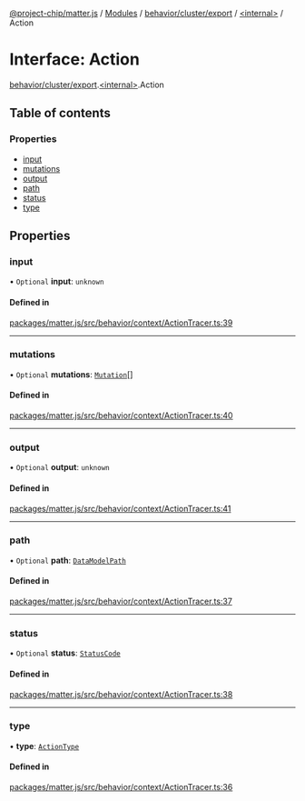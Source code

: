 [@project-chip/matter.js](../README.md) / [Modules](../modules.md) / [behavior/cluster/export](../modules/behavior_cluster_export.md) / [\<internal\>](../modules/behavior_cluster_export._internal_.md) / Action

# Interface: Action

[behavior/cluster/export](../modules/behavior_cluster_export.md).[\<internal\>](../modules/behavior_cluster_export._internal_.md).Action

## Table of contents

### Properties

- [input](behavior_cluster_export._internal_.Action.md#input)
- [mutations](behavior_cluster_export._internal_.Action.md#mutations)
- [output](behavior_cluster_export._internal_.Action.md#output)
- [path](behavior_cluster_export._internal_.Action.md#path)
- [status](behavior_cluster_export._internal_.Action.md#status)
- [type](behavior_cluster_export._internal_.Action.md#type)

## Properties

### input

• `Optional` **input**: `unknown`

#### Defined in

[packages/matter.js/src/behavior/context/ActionTracer.ts:39](https://github.com/project-chip/matter.js/blob/3adaded6/packages/matter.js/src/behavior/context/ActionTracer.ts#L39)

___

### mutations

• `Optional` **mutations**: [`Mutation`](behavior_cluster_export._internal_.Mutation.md)[]

#### Defined in

[packages/matter.js/src/behavior/context/ActionTracer.ts:40](https://github.com/project-chip/matter.js/blob/3adaded6/packages/matter.js/src/behavior/context/ActionTracer.ts#L40)

___

### output

• `Optional` **output**: `unknown`

#### Defined in

[packages/matter.js/src/behavior/context/ActionTracer.ts:41](https://github.com/project-chip/matter.js/blob/3adaded6/packages/matter.js/src/behavior/context/ActionTracer.ts#L41)

___

### path

• `Optional` **path**: [`DataModelPath`](behavior_cluster_export._internal_.DataModelPath.md)

#### Defined in

[packages/matter.js/src/behavior/context/ActionTracer.ts:37](https://github.com/project-chip/matter.js/blob/3adaded6/packages/matter.js/src/behavior/context/ActionTracer.ts#L37)

___

### status

• `Optional` **status**: [`StatusCode`](../enums/protocol_interaction_export.StatusCode.md)

#### Defined in

[packages/matter.js/src/behavior/context/ActionTracer.ts:38](https://github.com/project-chip/matter.js/blob/3adaded6/packages/matter.js/src/behavior/context/ActionTracer.ts#L38)

___

### type

• **type**: [`ActionType`](../enums/behavior_cluster_export._internal_.ActionType.md)

#### Defined in

[packages/matter.js/src/behavior/context/ActionTracer.ts:36](https://github.com/project-chip/matter.js/blob/3adaded6/packages/matter.js/src/behavior/context/ActionTracer.ts#L36)
